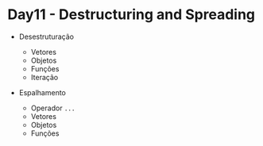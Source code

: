 # Day11 - Destructuring and Spreading

* Desestruturação
    * Vetores
    * Objetos
    * Funções
    * Iteração

* Espalhamento
    * Operador `...`
    * Vetores
    * Objetos
    * Funções
